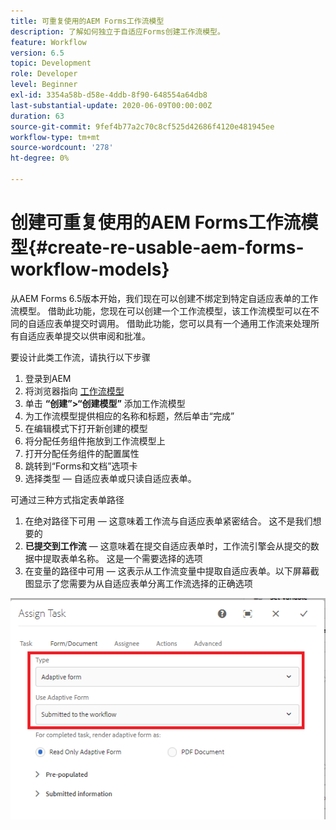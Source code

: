 ```yaml
---
title: 可重复使用的AEM Forms工作流模型
description: 了解如何独立于自适应Forms创建工作流模型。
feature: Workflow
version: 6.5
topic: Development
role: Developer
level: Beginner
exl-id: 3354a58b-d58e-4ddb-8f90-648554a64db8
last-substantial-update: 2020-06-09T00:00:00Z
duration: 63
source-git-commit: 9fef4b77a2c70c8cf525d42686f4120e481945ee
workflow-type: tm+mt
source-wordcount: '278'
ht-degree: 0%

---
```


# 创建可重复使用的AEM Forms工作流模型{#create-re-usable-aem-forms-workflow-models}

从AEM Forms 6.5版本开始，我们现在可以创建不绑定到特定自适应表单的工作流模型。 借助此功能，您现在可以创建一个工作流模型，该工作流模型可以在不同的自适应表单提交时调用。 借助此功能，您可以具有一个通用工作流来处理所有自适应表单提交以供审阅和批准。

要设计此类工作流，请执行以下步骤

1. 登录到AEM
1. 将浏览器指向 [工作流模型](http://localhost:4502/libs/cq/workflow/admin/console/content/models.html)
1. 单击 __“创建”>“创建模型”__ 添加工作流模型
1. 为工作流模型提供相应的名称和标题，然后单击“完成”
1. 在编辑模式下打开新创建的模型
1. 将分配任务组件拖放到工作流模型上
1. 打开分配任务组件的配置属性
1. 跳转到“Forms和文档”选项卡
1. 选择类型 — 自适应表单或只读自适应表单。

可通过三种方式指定表单路径

1. 在绝对路径下可用 — 这意味着工作流与自适应表单紧密结合。 这不是我们想要的
1. **已提交到工作流**  — 这意味着在提交自适应表单时，工作流引擎会从提交的数据中提取表单名称。 这是一个需要选择的选项
1. 在变量的路径中可用 — 这表示从工作流变量中提取自适应表单。以下屏幕截图显示了您需要为从自适应表单分离工作流选择的正确选项

![可重复使用的AEM Forms工作流模型](assets/workflomodel.PNG)
